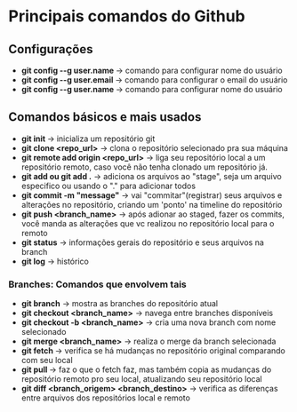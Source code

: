 # Principais comandos do Github

## Configurações
- __git config --g user.name <name>__ -> comando para configurar nome do usuário
- __git config --g user.email <email>__ -> comando para configurar o email do usuário
- __git config --g user.name <name>__ -> comando para configurar nome do usuário

## Comandos básicos e mais usados
- __git init <directory>__ -> inicializa um repositório git
- __git clone <repo_url>__ -> clona o repositório selecionado pra sua máquina
- __git remote add origin <repo_url>__ -> liga seu repositório local a um repositório remoto, caso você não tenha clonado um repositório já.
- __git add <directory> ou git add .__ -> adiciona os arquivos ao "stage", seja um arquivo especifico ou usando o "." para adicionar todos
- __git commit -m "message"__ -> vai "commitar"(registrar) seus arquivos e alterações no repositório, criando um 'ponto' na timeline do repositório
- __git push <origin> <branch_name>__ -> após adionar ao staged, fazer os commits, você manda as alterações que vc realizou no repositório local para o remoto
- __git status__ -> informações gerais do repositório e seus arquivos na branch
- __git log__ -> histórico
### Branches: Comandos que envolvem tais
- __git branch__ -> mostra as branches do repositório atual
- __git checkout <branch_name>__ -> navega entre branches disponíveis
- __git checkout -b <branch_name>__ -> cria uma nova branch com nome selecionado
- __git merge <branch_name>__ -> realiza o merge da branch selecionada
- __git fetch <remote> <branch>__ -> verifica se há mudanças no repositório original comparando com seu local
- __git pull <remote>__ -> faz o que o fetch faz, mas também copia as mudanças do repositório remoto pro seu local, atualizando seu repositório local
- __git diff <branch_origem> <branch_destino>__ -> verifica as diferenças entre arquivos dos repositórios local e remoto
